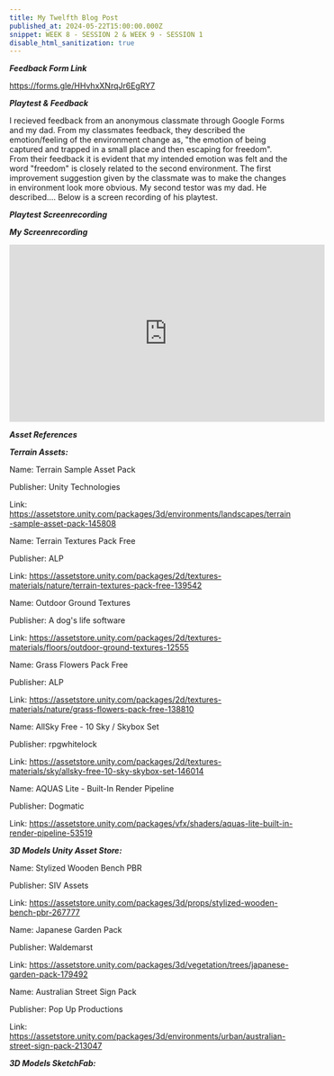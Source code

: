 ```yaml
---
title: My Twelfth Blog Post
published_at: 2024-05-22T15:00:00.000Z
snippet: WEEK 8 - SESSION 2 & WEEK 9 - SESSION 1
disable_html_sanitization: true
---
```


_**Feedback Form Link**_

https://forms.gle/HHvhxXNrqJr6EgRY7 

_**Playtest & Feedback**_

I recieved feedback from an anonymous classmate through Google Forms and my dad. From my classmates feedback, they described the emotion/feeling of the environment change as, "the emotion of being captured and trapped in a small place and then escaping for freedom". From their feedback it is evident that my intended emotion was felt and the word "freedom" is closely related to the second environment. The first improvement suggestion given by the classmate was to make the changes in environment look more obvious. My second testor was my dad. He described.... Below is a screen recording of his playtest.

_**Playtest Screenrecording**_

_**My Screenrecording**_

<iframe width="560" height="315" src="https://www.youtube.com/embed/qyhbUdwy32Q?si=uYU9_d5fuGaBnlNf" title="YouTube video player" frameborder="0" allow="accelerometer; autoplay; clipboard-write; encrypted-media; gyroscope; picture-in-picture; web-share" referrerpolicy="strict-origin-when-cross-origin" allowfullscreen></iframe>

_**Asset References**_

_**Terrain Assets:**_

Name: Terrain Sample Asset Pack

Publisher: Unity Technologies

Link: https://assetstore.unity.com/packages/3d/environments/landscapes/terrain-sample-asset-pack-145808


Name: Terrain Textures Pack Free

Publisher: ALP

Link: https://assetstore.unity.com/packages/2d/textures-materials/nature/terrain-textures-pack-free-139542


Name: Outdoor Ground Textures

Publisher: A dog's life software

Link: https://assetstore.unity.com/packages/2d/textures-materials/floors/outdoor-ground-textures-12555 

Name: Grass Flowers Pack Free

Publisher: ALP

Link: https://assetstore.unity.com/packages/2d/textures-materials/nature/grass-flowers-pack-free-138810

Name: AllSky Free - 10 Sky / Skybox Set

Publisher: rpgwhitelock

Link: https://assetstore.unity.com/packages/2d/textures-materials/sky/allsky-free-10-sky-skybox-set-146014 

Name: AQUAS Lite - Built-In Render Pipeline

Publisher: Dogmatic

Link: https://assetstore.unity.com/packages/vfx/shaders/aquas-lite-built-in-render-pipeline-53519 

_**3D Models Unity Asset Store:**_

Name: Stylized Wooden Bench PBR

Publisher: SIV Assets

Link: https://assetstore.unity.com/packages/3d/props/stylized-wooden-bench-pbr-267777 

Name: Japanese Garden Pack

Publisher: Waldemarst

Link: https://assetstore.unity.com/packages/3d/vegetation/trees/japanese-garden-pack-179492

Name: Australian Street Sign Pack

Publisher: Pop Up Productions

Link: https://assetstore.unity.com/packages/3d/environments/urban/australian-street-sign-pack-213047

_**3D Models SketchFab:**_


<!-- 1. Ask a friend, family member, classmate or someone else to playtest your work. Give them a set amount of time to explore your environment, and don't give them any instructions about where to go or what to do.  
2. Using a screen recording method of your choice, create a screen recording of their testing of your work. Use this recording to improve your design by looking for elements that may be confusing, overlooked, or otherwise in need of adjustment.
3. Post this recording to your blog, and write a post detailing the testing session, including who your tester was, what the results of the session were, and how the results will inform the design of your project moving forward. 
 -->





<!-- # This is h1

## This is h2

_underline_

**bold** -->
